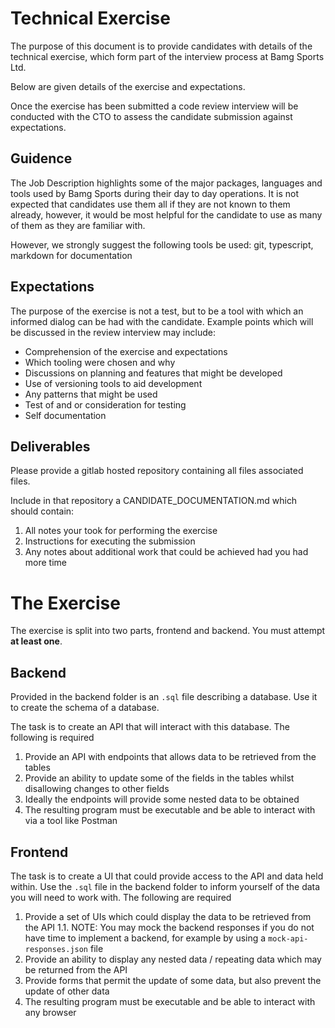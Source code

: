 # Technical Exercise

The purpose of this document is to provide candidates with details of the technical exercise, which form part of the interview process at Bamg Sports Ltd.

Below are given details of the exercise and expectations.

Once the exercise has been submitted a code review interview will be conducted with the CTO to assess the candidate submission against expectations.

## Guidence

The Job Description highlights some of the major packages, languages and tools used by Bamg Sports during their day to day operations.  It is not expected that candidates use them all if they are not known to them already, however, it would be most helpful for the candidate to use as many of them as they are familiar with.

However, we strongly suggest the following tools be used: git, typescript, markdown for documentation

## Expectations

The purpose of the exercise is not a test, but to be a tool with which an informed dialog can be had with the candidate.  Example points which will be discussed in the review interview may include:

* Comprehension of the exercise and expectations
* Which tooling were chosen and why
* Discussions on planning and features that might be developed
* Use of versioning tools to aid development
* Any patterns that might be used
* Test of and or consideration for testing
* Self documentation

## Deliverables

Please provide a gitlab hosted repository containing all files associated files.

Include in that repository a CANDIDATE_DOCUMENTATION.md which should contain:
1. All notes your took for performing the exercise
1. Instructions for executing the submission
1. Any notes about additional work that could be achieved had you had more time

# The Exercise

The exercise is split into two parts, frontend and backend.  You must attempt **at least one**.

## Backend

Provided in the backend folder is an `.sql` file describing a database.  Use it to create the schema of a database.

The task is to create an API that will interact with this database.  The following is required

1. Provide an API with endpoints that allows data to be retrieved from the tables
1. Provide an ability to update some of the fields in the tables whilst disallowing changes to other fields
1. Ideally the endpoints will provide some nested data to be obtained
1. The resulting program must be executable and be able to interact with via a tool like Postman

## Frontend

The task is to create a UI that could provide access to the API and data held within.  Use the `.sql` file in the
backend folder to inform yourself of the data you will need to work with.   The following are required

1. Provide a set of UIs which could display the data to be retrieved from the API
  1.1. NOTE: You may mock the backend responses if you do not have time to implement a backend, for example by using a `mock-api-responses.json` file
1. Provide an ability to display any nested data / repeating data which may be returned from the API
1. Provide forms that permit the update of some data, but also prevent the update of other data
1. The resulting program must be executable and be able to interact with any browser

